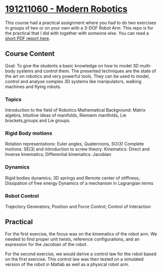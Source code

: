 # [191211060 - Modern Robotics](https://osiris.utwente.nl/student/OnderwijsCatalogusSelect.do?selectie=cursus&taal=en&collegejaar=2017&cursus=191211060)

This course had a practical assignment where you had to do two exercises in groups of two or on your own with a 3-DOF Robot Arm. This repo is for the practical that I did with together with someone else. You can read a [short PDF report here](https://github.com/PerKjelsvik/ModRob/blob/master/Report.pdf).

## Course Content
Goal: To give the students a basic knowledge on how to model 3D multi-body systems and control them. The presented techniques are the state of the art on robotics and very powerful tools. They can be used to model, control and analyse complex 3D systems like manipulators, walking machines and flying robots.  

### Topics
Introduction to the field of Robotics
Mathematical Background: Matrix algebra, Intuitive ideas of manifolds, Riemann manifolds, Lie brackets,groups and Lie groups.

### Rigid Body motions 
Rotation representations: Euler angles, Quaternions, SO(3)
Complete motions: SE(3) and introduction to screw theory.
Kinematics: Direct and Inverse kinematics; Differential kinematics: Jacobian

### Dynamics 
Rigid bodies dynamics; 3D springs and Remote center of stiffness; Dissipation of free energy
Dynamics of a mechanism in Lagrangian terms

### Robot Control 
Trajectory Generators; Position and Force Control; Control of Interaction  

## Practical
For the first exercise, the focus was on the kinematics of the robot arm. We needed to find proper unit twists, reference configurations, and an expression for the Jacobian of the robot. 

For the second exercise, we would derive a control law for the robot based on the first exercise. This control law was then tested on a simulated version of the robot in Matlab as well as a physical robot arm. 
